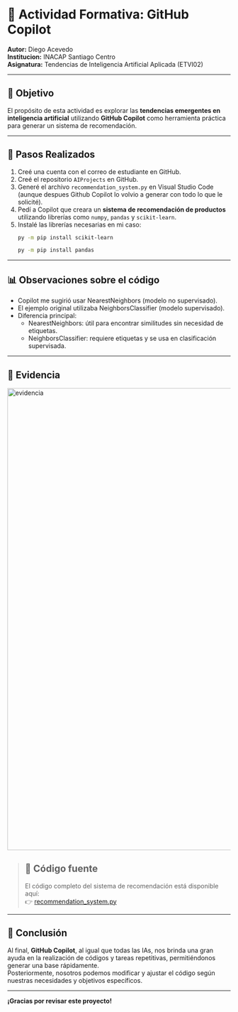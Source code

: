 # 📌 Actividad Formativa: GitHub Copilot
**Autor:** Diego Acevedo  
**Institucion:** INACAP Santiago Centro   
**Asignatura:** Tendencias de Inteligencia Artificial Aplicada (ETVI02)   

---

## 🎯 Objetivo
El propósito de esta actividad es explorar las **tendencias emergentes en inteligencia artificial** utilizando **GitHub Copilot** como herramienta práctica para generar un sistema de recomendación.

---

## 🚀 Pasos Realizados
1. Creé una cuenta con el correo de estudiante en GitHub.  
2. Creé el repositorio `AIProjects` en GitHub.  
3. Generé el archivo `recommendation_system.py` en Visual Studio Code (aunque despues Github Copilot lo volvio a generar con todo lo que le solicité).  
4. Pedí a Copilot que creara un **sistema de recomendación de productos** utilizando librerías como `numpy`, `pandas` y `scikit-learn`.  
5. Instalé las librerías necesarias en mi caso:  
   ```bash
   py -m pip install scikit-learn
   ```
   ```bash
   py -m pip install pandas
   ```

---

## 📊 Observaciones sobre el código
- Copilot me sugirió usar NearestNeighbors (modelo no supervisado).
- El ejemplo original utilizaba NeighborsClassifier (modelo supervisado).
- Diferencia principal:
  - NearestNeighbors: útil para encontrar similitudes sin necesidad de etiquetas.
  - NeighborsClassifier: requiere etiquetas y se usa en clasificación supervisada.

---

## 📸 Evidencia
<img width="1920" height="1041" alt="evidencia" src="https://github.com/user-attachments/assets/9b53f012-c299-4014-88fc-a82da20b589f" />   

> ## 📂 Código fuente
> El código completo del sistema de recomendación está disponible aquí:  
> 👉 [recommendation_system.py](recommendation_system.py)

---

## 📌 Conclusión
Al final, **GitHub Copilot**, al igual que todas las IAs, nos brinda una gran ayuda en la realización de códigos y tareas repetitivas, permitiéndonos generar una base rápidamente.  
Posteriormente, nosotros podemos modificar y ajustar el código según nuestras necesidades y objetivos específicos.

---

**¡Gracias por revisar este proyecto!**
